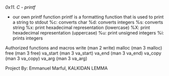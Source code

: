 *0x11. C - printf*

- our own printf function
	printf is a formatting function that is used to print a string to stdout	%c: converts char
	%d: converts integers
	%s: converts string
	%x: print hexadecimal representation (lowercase)
	%X: print hexadecimal representation (uppercase)
	%u: print unsigned integers
	%i: prints integers


Authorized functions and macros
	write (man 2 write)
	malloc (man 3 malloc)
	free (man 3 free)
	va_start (man 3 va_start)
	va_end (man 3 va_end)
	va_copy (man 3 va_copy)
	va_arg (man 3 va_arg)



Project By: Emmanuel Marful, KALKIDAN LEMMA
